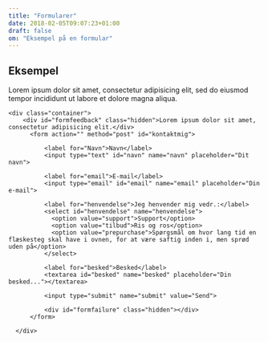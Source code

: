 ```yaml
---
title: "Formularer"
date: 2018-02-05T09:07:23+01:00
draft: false
om: "Eksempel på en formular"
---
```

<div class="container">
  <div class="row">
      <div class="col-xs-6">
        <div class="kontakt_h1">
          <h2>Eksempel</h2>
        </div>
      </div>
  </div>
<div class="kontakt_p">
  <section class="row"><p>Lorem ipsum dolor sit amet, consectetur adipisicing elit, sed do eiusmod tempor incididunt ut labore et dolore magna aliqua.</p>
</section>
</div>
  <section class="row">

    <div class="container">
        <div id="formfeedback" class="hidden">Lorem ipsum dolor sit amet, consectetur adipisicing elit.</div>
          <form action="" method="post" id="kontaktmig">

              <label for="Navn">Navn</label>
              <input type="text" id="navn" name="navn" placeholder="Dit navn">

              <label for="email">E-mail</label>
              <input type="email" id="email" name="email" placeholder="Din e-mail">

              <label for="henvendelse">Jeg henvender mig vedr.:</label>
              <select id="henvendelse" name="henvendelse">
                <option value="support">Support</option>
                <option value="tilbud">Ris og ros</option>
                <option value="prepurchase">Spørgsmål om hvor lang tid en flæskesteg skal have i ovnen, for at være saftig inden i, men sprød uden på</option>
              </select>

              <label for="besked">Besked</label>
              <textarea id="besked" name="besked" placeholder="Din besked..."></textarea>

              <input type="submit" name="submit" value="Send">

              <div id="formfailure" class="hidden"></div>
          </form>

      </div>
